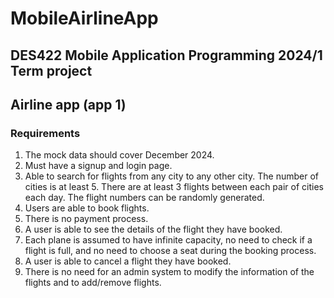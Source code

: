 # MobileAirlineApp
## DES422 Mobile Application Programming 2024/1 Term project
## Airline app (app 1)
### Requirements
1. The mock data should cover December 2024.
2. Must have a signup and login page.
3. Able to search for flights from any city to any other city. The number of cities is at
least 5. There are at least 3 flights between each pair of cities each day. The flight
numbers can be randomly generated.
4. Users are able to book flights.
5. There is no payment process.
6. A user is able to see the details of the flight they have booked.
7. Each plane is assumed to have infinite capacity, no need to check if a flight is full,
and no need to choose a seat during the booking process.
8. A user is able to cancel a flight they have booked.
9. There is no need for an admin system to modify the information of the flights and to
add/remove flights.
